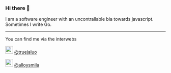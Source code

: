 ### Hi there 👋

I am a software engineer with an uncontrallable bia towards javascript. Sometimes I write Go.

<hr />

You can find me via the interwebs


<img width=24 height=24 src="https://user-images.githubusercontent.com/5900810/93980578-772be880-fd87-11ea-92e4-3a36f026d149.png" />   [@truejaluo](https://twitter.com/truejaluo)

<img width=24 height=24 src="https://user-images.githubusercontent.com/5900810/93981069-223ca200-fd88-11ea-9499-da5015b04583.png"/>  [@alloysmila](https://www.linkedin.com/in/alloysmila/)
